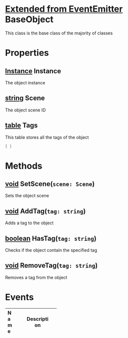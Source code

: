 # [Extended from EventEmitter](EventEmitter.md) BaseObject 
This class is the base class of the majority of classes
	 
# Properties

## [Instance](Instance.md) Instance
The object instance
		
## [string](string.md) Scene
The object scene ID
		
## [table](table.md) Tags 
This table stores all the tags of the object
 
```lua
{ }
```


# Methods

## [void](https://create.roblox.com/docs/scripting/luau/nil) SetScene(`scene: Scene`) 
 Sets the object scene
	
## [void](https://create.roblox.com/docs/scripting/luau/nil) AddTag(`tag: string`) 
 Adds a tag to the object
	
## [boolean](https://create.roblox.com/docs/scripting/luau/booleans) HasTag(`tag: string`) 
 Checks if the object contain the specified tag
	
## [void](https://create.roblox.com/docs/scripting/luau/nil) RemoveTag(`tag: string`) 
 Removes a tag from the object
	

# Events
|<div style="width:20%; max-size: 20%">Name</div>|<div style="width:80%; max-size: 80%">Description</div>|
|---|---|



